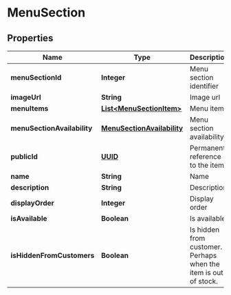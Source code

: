 
# MenuSection

## Properties
Name | Type | Description | Notes
------------ | ------------- | ------------- | -------------
**menuSectionId** | **Integer** | Menu section identifier |  [optional]
**imageUrl** | **String** | Image url |  [optional]
**menuItems** | [**List&lt;MenuSectionItem&gt;**](MenuSectionItem.md) | Menu items |  [optional]
**menuSectionAvailability** | [**MenuSectionAvailability**](MenuSectionAvailability.md) | Menu section availability |  [optional]
**publicId** | [**UUID**](UUID.md) | Permanent reference to the item. |  [optional]
**name** | **String** | Name |  [optional]
**description** | **String** | Description |  [optional]
**displayOrder** | **Integer** | Display order |  [optional]
**isAvailable** | **Boolean** | Is available |  [optional]
**isHiddenFromCustomers** | **Boolean** | Is hidden from customer. Perhaps when the item is out of stock. |  [optional]



